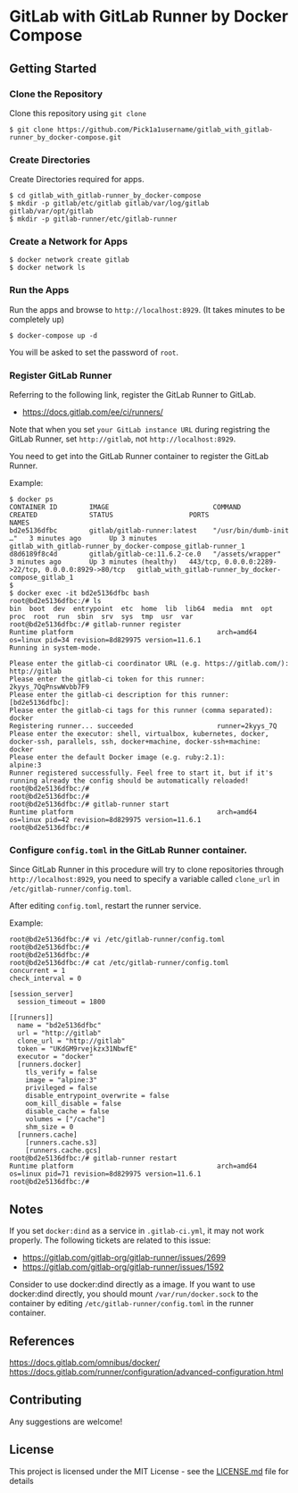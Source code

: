 # GitLab with GitLab Runner by Docker Compose


## Getting Started

### Clone the Repository

Clone this repository using `git clone`

```
$ git clone https://github.com/Pick1a1username/gitlab_with_gitlab-runner_by_docker-compose.git
```

### Create Directories

Create Directories required for apps.

```
$ cd gitlab_with_gitlab-runner_by_docker-compose
$ mkdir -p gitlab/etc/gitlab gitlab/var/log/gitlab gitlab/var/opt/gitlab
$ mkdir -p gitlab-runner/etc/gitlab-runner
```


### Create a Network for Apps

```
$ docker network create gitlab
$ docker network ls
```


### Run the Apps

Run the apps and browse to `http://localhost:8929`.
(It takes minutes to be completely up)

```
$ docker-compose up -d
```

You will be asked to set the password of `root`.


### Register GitLab Runner

Referring to the following link, register the GitLab Runner to GitLab.

* https://docs.gitlab.com/ee/ci/runners/

Note that when you set `your GitLab instance URL` during registring the GitLab Runner, set `http://gitlab`, not `http://localhost:8929`.

You need to get into the GitLab Runner container to register the GitLab Runner.

Example:

```
$ docker ps
CONTAINER ID        IMAGE                          COMMAND                  CREATED             STATUS                   PORTS                                                 NAMES
bd2e5136dfbc        gitlab/gitlab-runner:latest    "/usr/bin/dumb-init …"   3 minutes ago       Up 3 minutes                                                                   gitlab_with_gitlab-runner_by_docker-compose_gitlab-runner_1
d8d6189f8c4d        gitlab/gitlab-ce:11.6.2-ce.0   "/assets/wrapper"        3 minutes ago       Up 3 minutes (healthy)   443/tcp, 0.0.0.0:2289->22/tcp, 0.0.0.0:8929->80/tcp   gitlab_with_gitlab-runner_by_docker-compose_gitlab_1
$
$ docker exec -it bd2e5136dfbc bash
root@bd2e5136dfbc:/# ls
bin  boot  dev  entrypoint  etc  home  lib  lib64  media  mnt  opt  proc  root  run  sbin  srv  sys  tmp  usr  var
root@bd2e5136dfbc:/# gitlab-runner register
Runtime platform                                    arch=amd64 os=linux pid=34 revision=8d829975 version=11.6.1
Running in system-mode.

Please enter the gitlab-ci coordinator URL (e.g. https://gitlab.com/):
http://gitlab
Please enter the gitlab-ci token for this runner:
2kyys_7QqPnswWvbb7F9
Please enter the gitlab-ci description for this runner:
[bd2e5136dfbc]:
Please enter the gitlab-ci tags for this runner (comma separated):
docker
Registering runner... succeeded                     runner=2kyys_7Q
Please enter the executor: shell, virtualbox, kubernetes, docker, docker-ssh, parallels, ssh, docker+machine, docker-ssh+machine:
docker
Please enter the default Docker image (e.g. ruby:2.1):
alpine:3
Runner registered successfully. Feel free to start it, but if it's running already the config should be automatically reloaded!
root@bd2e5136dfbc:/#
root@bd2e5136dfbc:/#
root@bd2e5136dfbc:/# gitlab-runner start
Runtime platform                                    arch=amd64 os=linux pid=42 revision=8d829975 version=11.6.1
root@bd2e5136dfbc:/#
```


### Configure `config.toml` in the GitLab Runner container.

Since GitLab Runner in this procedure will try to clone repositories through `http://localhost:8929`, you need to specify a variable called `clone_url` in `/etc/gitlab-runner/config.toml`.

After editing `config.toml`, restart the runner service.

Example:

```
root@bd2e5136dfbc:/# vi /etc/gitlab-runner/config.toml
root@bd2e5136dfbc:/#
root@bd2e5136dfbc:/#
root@bd2e5136dfbc:/# cat /etc/gitlab-runner/config.toml
concurrent = 1
check_interval = 0

[session_server]
  session_timeout = 1800

[[runners]]
  name = "bd2e5136dfbc"
  url = "http://gitlab"
  clone_url = "http://gitlab"
  token = "UKdGM9rvejkzx31NbwfE"
  executor = "docker"
  [runners.docker]
    tls_verify = false
    image = "alpine:3"
    privileged = false
    disable_entrypoint_overwrite = false
    oom_kill_disable = false
    disable_cache = false
    volumes = ["/cache"]
    shm_size = 0
  [runners.cache]
    [runners.cache.s3]
    [runners.cache.gcs]
root@bd2e5136dfbc:/# gitlab-runner restart
Runtime platform                                    arch=amd64 os=linux pid=71 revision=8d829975 version=11.6.1
root@bd2e5136dfbc:/#
```

## Notes

If you set `docker:dind` as a service in `.gitlab-ci.yml`, it may not work properly.
The following tickets are related to this issue:

* https://gitlab.com/gitlab-org/gitlab-runner/issues/2699
* https://gitlab.com/gitlab-org/gitlab-runner/issues/1592

Consider to use docker:dind directly as a image. If you want to use docker:dind directly, you should mount `/var/run/docker.sock` to the container by editing `/etc/gitlab-runner/config.toml` in the runner container.


## References

https://docs.gitlab.com/omnibus/docker/
https://docs.gitlab.com/runner/configuration/advanced-configuration.html


## Contributing

Any suggestions are welcome!


## License

This project is licensed under the MIT License - see the [LICENSE.md](LICENSE.md) file for details
